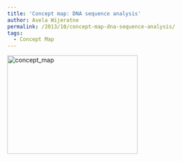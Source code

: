 ```yaml
---
title: 'Concept map: DNA sequence analysis'
author: Asela Wijeratne
permalink: /2013/10/concept-map-dna-sequence-analysis/
tags:
  - Concept Map
---
```

[<img class="alignnone size-medium wp-image-4868" alt="concept_map" src="http://teaching.software-carpentry.org/wp-content/uploads/2013/10/concept_map2-300x227.jpg" width="300" height="227" />][1]

 [1]: http://teaching.software-carpentry.org/wp-content/uploads/2013/10/concept_map2.jpg
